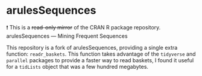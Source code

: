 # arulesSequences
:exclamation: This is a ~~read-only mirror~~ of the CRAN R package repository.  arulesSequences — Mining Frequent Sequences  

This repository is a fork of arulesSequences, providing a single extra function: `readr_baskets`. 
This function takes advantage of the `tidyverse` and `parallel` packages to provide a faster way
to read baskets, I found it useful for a `tidLists` object that was a few hundred megabytes. 
